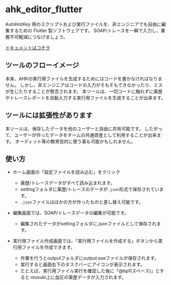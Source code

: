 # ahk_editor_flutter
AutoHotKey 用のスクリプトおよび実行ファイルを、非エンジニアでも自由に編集するための Flutter 製ソフトウェアです。
SOAP/トレースを一瞬で入力し、業務不可軽減につなげましょう。

[ドキュメントはコチラ](https://obutora.github.io/ahk_editer_flutter/docs/intro)

## ツールのフローイメージ
本来、AHKの実行用ファイルを生成するためにはコードを書かなければなりません。 しかし、非エンジニアはコードの入力がそもそもできなかったり、ミスが生じたりすることが懸念されます。 本ツールは、一切コードに触れずに薬歴やトレースレポートを自動入力する実行用ファイルを生成することが出来ます。


## ツールには拡張性があります
本ツールは、保存したデータを他のユーザーと自由に共有可能です。
したがって、ユーザーが作ったデータをチームの共通資産として利用することが出来ます。
オーディット等の教育目的に使う事も可能かもしれません。

## 使い方
 - ホーム画面の「設定ファイルを読み込む」をクリック
   -  薬歴/トレースデータがすべて読み込まれます。 
   -  settingフォルダに薬歴/トレースのデータが`.json`形式で保存されています。
   - `.json`ファイルはほかの方が作ったものと差し替え可能です。

 - 編集画面では、SOAP/トレースデータの編集が可能です。
   -  編集されたデータがsettingフォルダに.jsonファイルとして保存されます。

 - 実行用ファイル作成画面では、「実行用ファイルを作成する」ボタンから実行用ファイルを作成できます。 
   - 作業を行うとoutputフォルダにoutput.exeファイルが保存されます。
   - 実行すると画面右下のタスクバーにアイコンが表示されます。
   - たとえば、実行用ファイル実行を確認した後に「@bp1(スペース)」とすると musubi上に血圧の薬歴データが入力されます。



